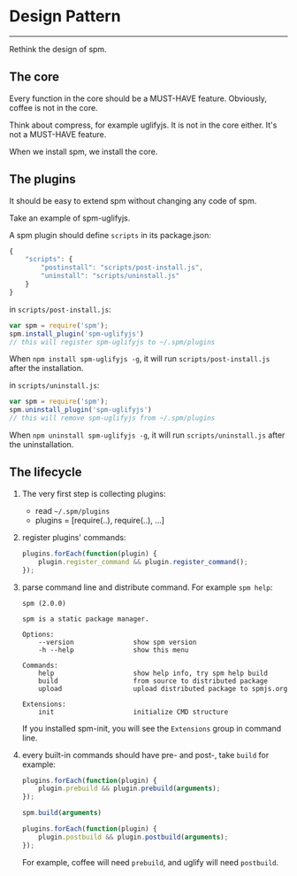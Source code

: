 # Design Pattern

-----------------

Rethink the design of spm.

## The core

Every function in the core should be a MUST-HAVE feature. Obviously, coffee is not in the core.

Think about compress, for example uglifyjs. It is not in the core either.
It's not a MUST-HAVE feature.

When we install spm, we install the core.


## The plugins

It should be easy to extend spm without changing any code of spm.

Take an example of spm-uglifyjs.

A spm plugin should define ``scripts`` in its package.json:

```js
{
    "scripts": {
        "postinstall": "scripts/post-install.js",
        "uninstall": "scripts/uninstall.js"
    }
}
```

in ``scripts/post-install.js``:

```js
var spm = require('spm');
spm.install_plugin('spm-uglifyjs')
// this will register spm-uglifyjs to ~/.spm/plugins
```

When ``npm install spm-uglifyjs -g``, it will run ``scripts/post-install.js`` after the installation.

in ``scripts/uninstall.js``:

```js
var spm = require('spm');
spm.uninstall_plugin('spm-uglifyjs')
// this will remove spm-uglifyjs from ~/.spm/plugins
```

When ``npm uninstall spm-uglifyjs -g``, it will run ``scripts/uninstall.js`` after the uninstallation.


## The lifecycle

1. The very first step is collecting plugins:
    - read ``~/.spm/plugins``
    - plugins = [require(..), require(..), ...]

2. register plugins' commands:

    ```js
    plugins.forEach(function(plugin) {
        plugin.register_command && plugin.register_command();
    });
    ```

3. parse command line and distribute command. For example ``spm help``:

    ```
    spm (2.0.0)

    spm is a static package manager.

    Options:
        --version               show spm version
        -h --help               show this menu

    Commands:
        help                    show help info, try spm help build
        build                   from source to distributed package
        upload                  upload distributed package to spmjs.org

    Extensions:
        init                    initialize CMD structure
    ```

    If you installed spm-init, you will see the ``Extensions`` group in command line.

4. every built-in commands should have pre- and post-, take ``build`` for example:

    ```js
    plugins.forEach(function(plugin) {
        plugin.prebuild && plugin.prebuild(arguments);
    });

    spm.build(arguments)

    plugins.forEach(function(plugin) {
        plugin.postbuild && plugin.postbuild(arguments);
    });
    ```

    For example, coffee will need ``prebuild``, and uglify will need ``postbuild``.
